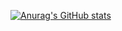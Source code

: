 [![Anurag's GitHub stats](https://github-readme-stats.vercel.app/api?username=Leon840113?theme=tokyonight)](https://github.com/anuraghazra/github-readme-stats)
